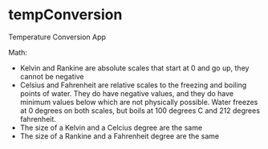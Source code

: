 # tempConversion
Temperature Conversion App

Math:
- Kelvin and Rankine are absolute scales that start at 0 and go up, they cannot be negative
- Celsius and Fahrenheit are relative scales to the freezing and boiling points of water. They do
  have negative values, and they do have minimum values below which are not physically possible.
  Water freezes at 0 degrees on both scales, but boils at 100 degrees C and 212 degrees fahrenheit.
- The size of a Kelvin and a Celcius degree are the same
- The size of a Rankine and a Fahrenheit degree are the same